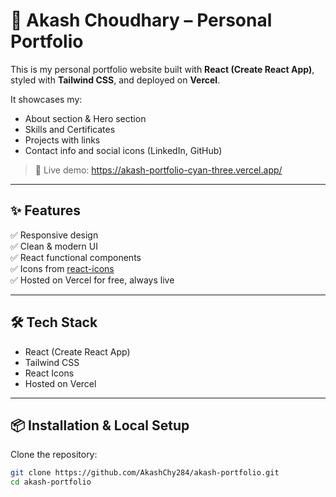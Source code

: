 # 🚀 Akash Choudhary – Personal Portfolio

This is my personal portfolio website built with **React (Create React App)**, styled with **Tailwind CSS**, and deployed on **Vercel**.

It showcases my:
- About section & Hero section
- Skills and Certificates
- Projects with links
- Contact info and social icons (LinkedIn, GitHub)

> 📌 Live demo: https://akash-portfolio-cyan-three.vercel.app/

---

## ✨ Features
✅ Responsive design  
✅ Clean & modern UI  
✅ React functional components  
✅ Icons from [react-icons](https://react-icons.github.io/react-icons/)  
✅ Hosted on Vercel for free, always live

---

## 🛠 Tech Stack
- React (Create React App)
- Tailwind CSS
- React Icons
- Hosted on Vercel

---

## 📦 Installation & Local Setup

Clone the repository:
```bash
git clone https://github.com/AkashChy284/akash-portfolio.git
cd akash-portfolio
